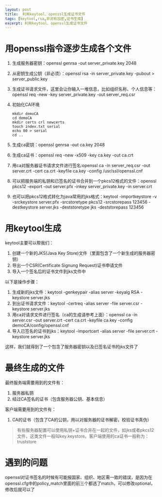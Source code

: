 ```yaml
---
layout: post
title:  利用keytool、openssl生成证书文件
tags: [keytool,rsa,非对称加密,证书生成]
excerpt: 利用keytool、openssl生成证书文件
---
```


# 用openssl指令逐步生成各个文件

 1. 生成服务器密钥：openssl genrsa -out server_private.key 2048
 2. 从密钥生成公钥（非必须）：openssl rsa -in server_private.key -pubout > server_public.key
 3. 生成证书请求文件，这里会让你输入一堆信息，比如组织名称、个人信息等：openssl req -new -key server_private.key -out server_req.csr
 4. 初始化CA环境
    ```
    mkdir demoCA
    cd demoCA
    mkdir certs crl newcerts
    touch index.txt serial
    echo 00 > serial
    cd ..
    ```

 4. 生成ca密钥：openssl genrsa -out ca.key 2048
 5. 生成ca证书：openssl req -new -x509 -key ca.key -out ca.crt
 6. 用ca对服务器证书请求文件进行签名:openssl ca -in server_req.csr -out server.crt -cert ca.crt -keyfile ca.key -config /usr/ssl/openssl.cnf
 7. 可以把服务端的私钥和已签名的证书合并到一个pkcs12格式的文件：openssl pkcs12 -export -out server.pfx -inkey server_private.key -in server.crt  
 8. 也可以把pkcs12格式转化为java常用的jks格式：keytool -importkeystore -v -srckeystore server.pfx -srcstoretype pkcs12 -srcstorepass 123456 -destkeystore server.jks -deststoretype jks -deststorepass 123456


# 用keytool生成
keytool主要可以帮我们：

 1. 创建一个新的JKS(Java Key Store)文件（里面包含了一个新生成的服务器密钥）
 2. 导出一个CSR(Certificate Signung Request)证书申请文件
 3. 导入一个签名后的证书文件到jks文件中

以下是操作步骤：

 1. 生成新的jks文件：keytool -genkeypair -alias server -keyalg RSA -keystore server.jks
 2. 到出证书请求文件：keytool -certreq -alias server -file server.csr -keystore server.jks
 3. 用ca对请求文件进行签名（ca的生成请参考上面）：openssl ca -in server.csr -out server.crt -cert ca.crt -keyfile ca.key -config demoCA/config/openssl.cnf
 4. 导入已签名的证书到jks：keytool -importcert -alias server -file server.crt -keystore server.jks

这样，我们就得到了一个包含了服务器密钥以及已签名证书的jks文件了

# 最终生成的文件
最终服务端需要用到的文件有：
 1. 服务器私钥
 2. 经过CA签名的证书（包含服务器公钥、基本信息）

客户端需要用到的文件有：
 1. CA的证书（包含了CA的公钥，用以对服务器的证书解密，校验证书真伪）

> 有些服务器配置可以使用私钥+证书合并在一起的文件，如jks或者pkcs12文件，这类文件一般叫key.keystore。客户端使用的ca证书一般称为：truststore


# 遇到的问题
openssl对证书签名的时候有可能报国家、组织、地区需一致的错误，是因为在openssl.cfg中的policy_match里面的前三个都选了match，可以修改optional，修改后就可以了
 
 